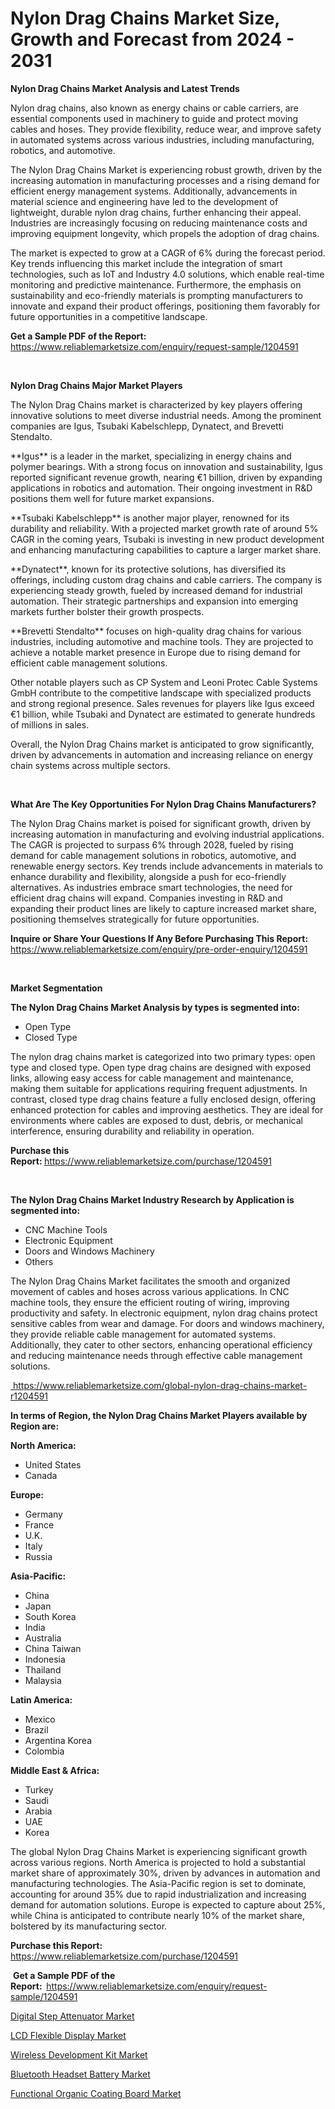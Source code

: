 <p><h1>Nylon Drag Chains Market Size, Growth and Forecast from 2024 - 2031</h1></p><p><strong>Nylon Drag Chains Market Analysis and Latest Trends</strong></p>
<p><p>Nylon drag chains, also known as energy chains or cable carriers, are essential components used in machinery to guide and protect moving cables and hoses. They provide flexibility, reduce wear, and improve safety in automated systems across various industries, including manufacturing, robotics, and automotive. </p><p>The Nylon Drag Chains Market is experiencing robust growth, driven by the increasing automation in manufacturing processes and a rising demand for efficient energy management systems. Additionally, advancements in material science and engineering have led to the development of lightweight, durable nylon drag chains, further enhancing their appeal. Industries are increasingly focusing on reducing maintenance costs and improving equipment longevity, which propels the adoption of drag chains.</p><p>The market is expected to grow at a CAGR of 6% during the forecast period. Key trends influencing this market include the integration of smart technologies, such as IoT and Industry 4.0 solutions, which enable real-time monitoring and predictive maintenance. Furthermore, the emphasis on sustainability and eco-friendly materials is prompting manufacturers to innovate and expand their product offerings, positioning them favorably for future opportunities in a competitive landscape.</p></p>
<p><strong>Get a Sample PDF of the Report:&nbsp;</strong> <a href="https://www.reliablemarketsize.com/enquiry/request-sample/1204591?utm_campaign=1778&utm_medium=2&utm_source=Github&utm_content=ia&utm_term=19102024&utm_id=nylon-drag-chains">https://www.reliablemarketsize.com/enquiry/request-sample/1204591</a></p>
<p>&nbsp;</p>
<p><strong>Nylon Drag Chains Major Market Players</strong></p>
<p><p>The Nylon Drag Chains market is characterized by key players offering innovative solutions to meet diverse industrial needs. Among the prominent companies are Igus, Tsubaki Kabelschlepp, Dynatect, and Brevetti Stendalto.</p><p>**Igus** is a leader in the market, specializing in energy chains and polymer bearings. With a strong focus on innovation and sustainability, Igus reported significant revenue growth, nearing €1 billion, driven by expanding applications in robotics and automation. Their ongoing investment in R&D positions them well for future market expansions.</p><p>**Tsubaki Kabelschlepp** is another major player, renowned for its durability and reliability. With a projected market growth rate of around 5% CAGR in the coming years, Tsubaki is investing in new product development and enhancing manufacturing capabilities to capture a larger market share.</p><p>**Dynatect**, known for its protective solutions, has diversified its offerings, including custom drag chains and cable carriers. The company is experiencing steady growth, fueled by increased demand for industrial automation. Their strategic partnerships and expansion into emerging markets further bolster their growth prospects.</p><p>**Brevetti Stendalto** focuses on high-quality drag chains for various industries, including automotive and machine tools. They are projected to achieve a notable market presence in Europe due to rising demand for efficient cable management solutions.</p><p>Other notable players such as CP System and Leoni Protec Cable Systems GmbH contribute to the competitive landscape with specialized products and strong regional presence. Sales revenues for players like Igus exceed €1 billion, while Tsubaki and Dynatect are estimated to generate hundreds of millions in sales.</p><p>Overall, the Nylon Drag Chains market is anticipated to grow significantly, driven by advancements in automation and increasing reliance on energy chain systems across multiple sectors.</p></p>
<p>&nbsp;</p>
<p><strong>What Are The Key Opportunities For Nylon Drag Chains Manufacturers?</strong></p>
<p><p>The Nylon Drag Chains market is poised for significant growth, driven by increasing automation in manufacturing and evolving industrial applications. The CAGR is projected to surpass 6% through 2028, fueled by rising demand for cable management solutions in robotics, automotive, and renewable energy sectors. Key trends include advancements in materials to enhance durability and flexibility, alongside a push for eco-friendly alternatives. As industries embrace smart technologies, the need for efficient drag chains will expand. Companies investing in R&D and expanding their product lines are likely to capture increased market share, positioning themselves strategically for future opportunities.</p></p>
<p><strong>Inquire or Share Your Questions If Any Before Purchasing This Report:</strong> <a href="https://www.reliablemarketsize.com/enquiry/pre-order-enquiry/1204591?utm_campaign=1778&utm_medium=2&utm_source=Github&utm_content=ia&utm_term=19102024&utm_id=nylon-drag-chains">https://www.reliablemarketsize.com/enquiry/pre-order-enquiry/1204591</a></p>
<p>&nbsp;</p>
<p><strong>Market Segmentation</strong></p>
<p><strong>The Nylon Drag Chains Market Analysis by types is segmented into:</strong></p>
<p><ul><li>Open Type</li><li>Closed Type</li></ul></p>
<p><p>The nylon drag chains market is categorized into two primary types: open type and closed type. Open type drag chains are designed with exposed links, allowing easy access for cable management and maintenance, making them suitable for applications requiring frequent adjustments. In contrast, closed type drag chains feature a fully enclosed design, offering enhanced protection for cables and improving aesthetics. They are ideal for environments where cables are exposed to dust, debris, or mechanical interference, ensuring durability and reliability in operation.</p></p>
<p><strong>Purchase this Report:&nbsp;</strong><a href="https://www.reliablemarketsize.com/purchase/1204591?utm_campaign=1778&utm_medium=2&utm_source=Github&utm_content=ia&utm_term=19102024&utm_id=nylon-drag-chains">https://www.reliablemarketsize.com/purchase/1204591</a></p>
<p>&nbsp;</p>
<p><strong>The Nylon Drag Chains Market Industry Research by Application is segmented into:</strong></p>
<p><ul><li>CNC Machine Tools</li><li>Electronic Equipment</li><li>Doors and Windows Machinery</li><li>Others</li></ul></p>
<p><p>The Nylon Drag Chains Market facilitates the smooth and organized movement of cables and hoses across various applications. In CNC machine tools, they ensure the efficient routing of wiring, improving productivity and safety. In electronic equipment, nylon drag chains protect sensitive cables from wear and damage. For doors and windows machinery, they provide reliable cable management for automated systems. Additionally, they cater to other sectors, enhancing operational efficiency and reducing maintenance needs through effective cable management solutions.</p></p>
<p><a href="https://www.reliablemarketsize.com/global-nylon-drag-chains-market-r1204591?utm_campaign=1778&utm_medium=2&utm_source=Github&utm_content=ia&utm_term=19102024&utm_id=nylon-drag-chains">&nbsp;https://www.reliablemarketsize.com/global-nylon-drag-chains-market-r1204591</a></p>
<p><strong>In terms of Region, the Nylon Drag Chains Market Players available by Region are:</strong></p>
<p>
    <p> <strong> North America: </strong>
        <ul>
            <li>United States</li>
            <li>Canada</li>
        </ul>
        </p> 
    <p> <strong> Europe: </strong>
        <ul>
            <li>Germany</li>
            <li>France</li>
            <li>U.K.</li>
            <li>Italy</li>
            <li>Russia</li>
        </ul>
        </p> 
    <p> <strong> Asia-Pacific: </strong>
        <ul>
            <li>China</li>
            <li>Japan</li>
            <li>South Korea</li>
            <li>India</li>
            <li>Australia</li>
            <li>China Taiwan</li>
            <li>Indonesia</li>
            <li>Thailand</li>
            <li>Malaysia</li>
        </ul>
        </p> 
    <p> <strong> Latin America: </strong>
        <ul>
            <li>Mexico</li>
            <li>Brazil</li>
            <li>Argentina Korea</li>
            <li>Colombia</li>
        </ul>
        </p> 
    <p> <strong> Middle East & Africa: </strong>
        <ul>
            <li>Turkey</li>
            <li>Saudi</li>
            <li>Arabia</li>
            <li>UAE</li>
            <li>Korea</li>
        </ul>
    </p>
    </p>
<p><p>The global Nylon Drag Chains Market is experiencing significant growth across various regions. North America is projected to hold a substantial market share of approximately 30%, driven by advances in automation and manufacturing technologies. The Asia-Pacific region is set to dominate, accounting for around 35% due to rapid industrialization and increasing demand for automation solutions. Europe is expected to capture about 25%, while China is anticipated to contribute nearly 10% of the market share, bolstered by its manufacturing sector.</p></p>
<p><strong>Purchase this Report: </strong><a href="https://www.reliablemarketsize.com/purchase/1204591?utm_campaign=1778&utm_medium=2&utm_source=Github&utm_content=ia&utm_term=19102024&utm_id=nylon-drag-chains">https://www.reliablemarketsize.com/purchase/1204591</a></p>
<p>&nbsp;<strong>Get a Sample PDF of the Report:&nbsp;&nbsp;</strong><a href="https://www.reliablemarketsize.com/enquiry/request-sample/1204591?utm_campaign=1778&utm_medium=2&utm_source=Github&utm_content=ia&utm_term=19102024&utm_id=nylon-drag-chains">https://www.reliablemarketsize.com/enquiry/request-sample/1204591</a></p>
<p><strong></strong></p>
<p><p><a href="https://www.linkedin.com/pulse/sustainability-trends-digital-step-attenuator-industry-market-rzx1f?utm_campaign=1778&utm_medium=2&utm_source=Github&utm_content=ia&utm_term=19102024&utm_id=nylon-drag-chains">Digital Step Attenuator Market</a></p><p><a href="https://www.linkedin.com/pulse/lcd-flexible-display-market-evolution-key-trends-regional-dynamics-9k4gf?utm_campaign=1778&utm_medium=2&utm_source=Github&utm_content=ia&utm_term=19102024&utm_id=nylon-drag-chains">LCD Flexible Display Market</a></p><p><a href="https://www.linkedin.com/pulse/wireless-development-kit-market-evolution-regional-adaptations-rvnif?utm_campaign=1778&utm_medium=2&utm_source=Github&utm_content=ia&utm_term=19102024&utm_id=nylon-drag-chains">Wireless Development Kit Market</a></p><p><a href="https://www.linkedin.com/pulse/bluetooth-headset-battery-market-navigating-challenges-unlocking-4gc3f?utm_campaign=1778&utm_medium=2&utm_source=Github&utm_content=ia&utm_term=19102024&utm_id=nylon-drag-chains">Bluetooth Headset Battery Market</a></p><p><a href="https://github.com/DRIVERKAPAUL/Market-Research-Report-List-1/blob/main/functional-organic-coating-board-market.md?utm_campaign=1778&utm_medium=2&utm_source=Github&utm_content=ia&utm_term=19102024&utm_id=nylon-drag-chains">Functional Organic Coating Board Market</a></p></p>